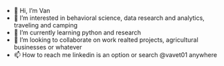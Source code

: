 - 👋 Hi, I’m Van
- 👀 I’m interested in behavioral science, data research and analytics, traveling and camping
- 🌱 I’m currently learning python and research
- 💞️ I’m looking to collaborate on work realted projects, agricultural businesses or whatever 
- 📫 How to reach me linkedin is an option or search @vavet01 anywhere 

<!---
vavet01/vavet01 is a ✨ special ✨ repository because its `README.md` (this file) appears on your GitHub profile.
You can click the Preview link to take a look at your changes.
--->
